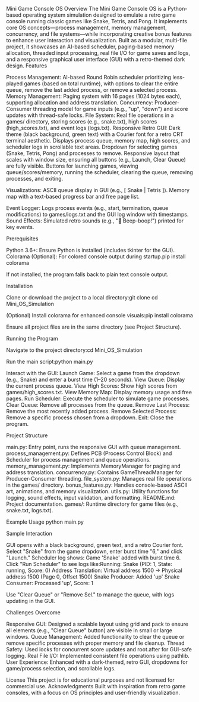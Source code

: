 Mini Game Console OS
Overview
The Mini Game Console OS is a Python-based operating system simulation designed to emulate a retro game console running classic games like Snake, Tetris, and Pong. It implements core OS concepts—process management, memory management, concurrency, and file systems—while incorporating creative bonus features to enhance user interaction and visualization. Built as a modular, multi-file project, it showcases an AI-based scheduler, paging-based memory allocation, threaded input processing, real file I/O for game saves and logs, and a responsive graphical user interface (GUI) with a retro-themed dark design.
Features

Process Management: AI-based Round Robin scheduler prioritizing less-played games (based on total runtime), with options to clear the entire queue, remove the last added process, or remove a selected process.
Memory Management: Paging system with 16 pages (1024 bytes each), supporting allocation and address translation.
Concurrency: Producer-Consumer threading model for game inputs (e.g., "up", "down") and score updates with thread-safe locks.
File System: Real file operations in a games/ directory, storing scores (e.g., snake.txt), high scores (high_scores.txt), and event logs (logs.txt).
Responsive Retro GUI:
Dark theme (black background, green text) with a Courier font for a retro CRT terminal aesthetic.
Displays process queue, memory map, high scores, and scheduler logs in scrollable text areas.
Dropdown for selecting games (Snake, Tetris, Pong) and processes to remove.
Responsive layout that scales with window size, ensuring all buttons (e.g., Launch, Clear Queue) are fully visible.
Buttons for launching games, viewing queue/scores/memory, running the scheduler, clearing the queue, removing processes, and exiting.


Visualizations:
ASCII queue display in GUI (e.g., [ Snake | Tetris ]).
Memory map with a text-based progress bar and free page list.


Event Logger: Logs process events (e.g., start, termination, queue modifications) to games/logs.txt and the GUI log window with timestamps.
Sound Effects: Simulated retro sounds (e.g., "🎵 Beep-boop!") printed for key events.

Prerequisites

Python 3.6+: Ensure Python is installed (includes tkinter for the GUI).
Colorama (Optional): For colored console output during startup.pip install colorama

If not installed, the program falls back to plain text console output.

Installation

Clone or download the project to a local directory:git clone <repository-url>
cd Mini_OS_Simulation


(Optional) Install colorama for enhanced console visuals:pip install colorama


Ensure all project files are in the same directory (see Project Structure).

Running the Program

Navigate to the project directory:cd Mini_OS_Simulation


Run the main script:python main.py


Interact with the GUI:
Launch Game: Select a game from the dropdown (e.g., Snake) and enter a burst time (1–20 seconds).
View Queue: Display the current process queue.
View High Scores: Show high scores from games/high_scores.txt.
View Memory Map: Display memory usage and free pages.
Run Scheduler: Execute the scheduler to simulate game processes.
Clear Queue: Remove all processes from the queue.
Remove Last Process: Remove the most recently added process.
Remove Selected Process: Remove a specific process chosen from a dropdown.
Exit: Close the program.



Project Structure

main.py: Entry point, runs the responsive GUI with queue management.
process_management.py: Defines PCB (Process Control Block) and Scheduler for process management and queue operations.
memory_management.py: Implements MemoryManager for paging and address translation.
concurrency.py: Contains GameThreadManager for Producer-Consumer threading.
file_system.py: Manages real file operations in the games/ directory.
bonus_features.py: Handles console-based ASCII art, animations, and memory visualization.
utils.py: Utility functions for logging, sound effects, input validation, and formatting.
README.md: Project documentation.
games/: Runtime directory for game files (e.g., snake.txt, logs.txt).

Example Usage
python main.py

Sample Interaction

GUI opens with a black background, green text, and a retro Courier font.
Select "Snake" from the game dropdown, enter burst time "6," and click "Launch."
Scheduler log shows: Game 'Snake' added with burst time 6.
Click "Run Scheduler" to see logs like:Running: Snake (PID: 1, State: running, Score: 0)
Address Translation: Virtual address 1500 -> Physical address 1500 (Page 0, Offset 1500)
Snake Producer: Added 'up'
Snake Consumer: Processed 'up', Score: 1


Use "Clear Queue" or "Remove Sel." to manage the queue, with logs updating in the GUI.

Challenges Overcome

Responsive GUI: Designed a scalable layout using grid and pack to ensure all elements (e.g., "Clear Queue" button) are visible in small or large windows.
Queue Management: Added functionality to clear the queue or remove specific processes with proper memory and file cleanup.
Thread Safety: Used locks for concurrent score updates and root.after for GUI-safe logging.
Real File I/O: Implemented consistent file operations using pathlib.
User Experience: Enhanced with a dark-themed, retro GUI, dropdowns for game/process selection, and scrollable logs.

License
This project is for educational purposes and not licensed for commercial use.
Acknowledgments
Built with inspiration from retro game consoles, with a focus on OS principles and user-friendly visualization.
